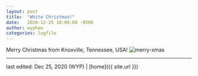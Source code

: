 ```yaml
---
layout: post
title:  "White Christmas!"
date:   2020-12-25 10:00:00 -0500
author: wyphan
categories: logfile
---
```


Merry Christmas from Knoxville, Tennessee, USA!
![merry-xmas](../../../../assets/img/IMG-20201225-WA0005.jpeg)

---

last edited: Dec 25, 2020 (WYP) | [home]({{ site.url }})
